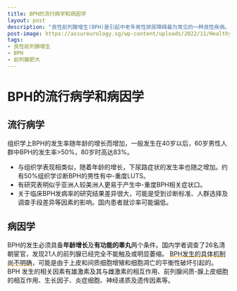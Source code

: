 ```yaml
---
title: BPH的流行病学和病因学
layout: post
description: "良性前列腺增生(BPH)是引起中老年男性排尿障碍最为常见的一种良性疾病。主要表现为组织学上的前列腺间质和腺体成分的增生、解剖学上的前列腺增大(benign prostatic enlargement,BPE)、尿动力学上的膀胱出口梗阻(bladder outletobstruction，BOO)和LUTS为主的临床症状。"
post-image: https://assureurology.sg/wp-content/uploads/2022/11/Healthy-and-Testicular-Cancer-1024x660.jpg
tags:
- 良性前列腺增生
- BPH
- 前列腺肥大
---
```


# BPH的流行病学和病因学

## 流行病学

组织学上BPH的发生率随年龄的增长而增加，一般发生在40岁以后，60岁男性人群中BPH的发生率>50%，80岁时高达83%。

- 与组织学表现相类似，随着年龄的增长，下尿路症状的发生率也随之增加。约有50%组织学诊断BPH的男性有中-重度LUTS。
- 有研究表明似乎亚洲人较美洲人更易于产生中-重度BPH相关症状口。
- 关于临床BPH发病率的研究结果差异很大，可能是受到诊断标准、人群选择及调查手段差异等因素的影响。国内患者就诊率可能偏低。

## 病因学
BPH的发生必须具备**年龄增长**及**有功能的睾丸**两个条件。国内学者调查了26名清朝宦官，发现21人的前列腺已经完全不能触及或明显萎缩。
<span style="text-decoration:underline; text-decoration-color:orange;">BPH发生的具体机制尚不明确</span>，可能是由于上皮和间质细胞增殖和细胞凋亡的平衡性破坏引起的。BPH 发生的相关因素有雄激素及其与雌激素的相互作用、前列腺间质-腺上皮细胞的相互作用、生长因子、炎症细胞、神经递质及遗传因素等。